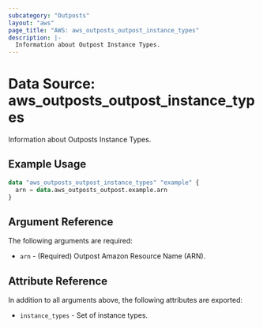 ```yaml
---
subcategory: "Outposts"
layout: "aws"
page_title: "AWS: aws_outposts_outpost_instance_types"
description: |-
  Information about Outpost Instance Types.
---
```


# Data Source: aws_outposts_outpost_instance_types

Information about Outposts Instance Types.

## Example Usage

```terraform
data "aws_outposts_outpost_instance_types" "example" {
  arn = data.aws_outposts_outpost.example.arn
}
```

## Argument Reference

The following arguments are required:

* `arn` - (Required) Outpost Amazon Resource Name (ARN).

## Attribute Reference

In addition to all arguments above, the following attributes are exported:

* `instance_types` - Set of instance types.
